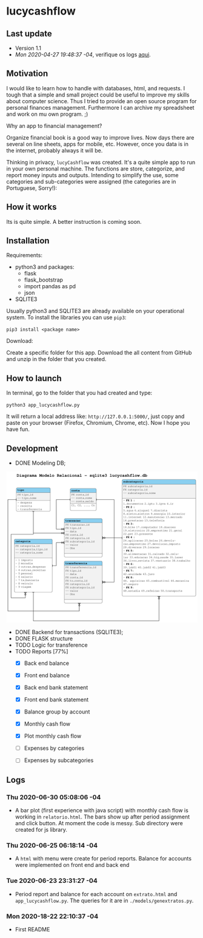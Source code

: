 # lucycashflow

## Last update

- Version 1.1
- *Mon 2020-04-27 19:48:37 -04*, verifique os logs <a href="#logss">aqui</a>.

## Motivation

I would like to learn how to handle with databases, html, and
requests. I tough that a simple and small project could be useful to
improve my skills about computer science. Thus I tried to provide an
open source program for personal finances management. Furthermore I can
archive my spreadsheet and work on mu own program. ;)

Why an app to financial management?

Organize financial book is a good way to improve lives. Now days there
are several on line sheets, apps for mobile, etc. However, once you data
is in the internet, probably always it will be.
 
Thinking in privacy, `lucyCashflow` was created. It's a quite simple app
to run in your own personal machine. The functions are store,
categorize, and report money inputs and outputs. Intending to simplify
the use, some categories and sub-categories were assigned (the
categories are in Portuguese, Sorry!):

## How it works

Its is quite simple. A better instruction is coming soon. 

## Installation

Requirements:

- python3 and packages:
    - flask
    - flask_bootstrap
    - import pandas as pd
    - json
- SQLITE3

Usually python3 and SQLITE3 are already available on your operational system. To
install the libraries you can use `pip3`:

`pip3 install <package name>`


Download:

Create a specific folder for this app. Download the all content from
GitHub and unzip in the folder that you created.

## How to launch

In terminal, go to the folder that you had created and type:

`python3 app_lucycashflow.py`

It will return a local address like: `http://127.0.0.1:5000/`, just copy
and paste on your browser (Firefox, Chromium, Chrome, etc). Now I hope
you have fun.

## Development

- DONE Modeling DB;

<img src="/models/dbsql_model.png" alt="" width="auto">

- DONE Backend for transactions (SQLITE3);
- DONE FLASK structure
- TODO Logic for transference 
- TODO Reports [77%]
  - [X] Back end balance
  - [X] Front end balance
  - [X] Back end bank statement
  - [X] Front end bank statement
  - [X] Balance group by account
  - [X] Monthly cash flow 
  - [X] Plot monthly cash flow
  - [ ] Expenses by categories
  - [ ] Expenses by subcategories
   

## Logs 
<a name="logss"></a> 

### Thu 2020-06-30 05:08:06 -04
- A bar plot (first experience with java script) with monthly cash flow
is working in `relatorio.html`. The bars show up after period assignment
and click button. At moment the code is messy. Sub directory were
created for js library.


### Thu 2020-06-25 06:18:14 -04
- A `html` with menu were create for period reports. Balance for
accounts were implemented on front end and back end

### Tue 2020-06-23 23:31:27 -04
- Period report and balance for each account on `extrato.html` and
`app_lucycashflow.py`. The queries for it are in
`./models/genextratos.py`. 

### Mon 2020-18-22 22:10:37 -04
- First README
